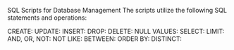 SQL Scripts for Database Management
The scripts utilize the following SQL statements and operations:

CREATE:
UPDATE: 
INSERT: 
DROP: 
DELETE: 
NULL VALUES: 
SELECT: 
LIMIT: 
AND, OR, NOT: 
NOT LIKE: 
BETWEEN: 
ORDER BY: 
DISTINCT: 

